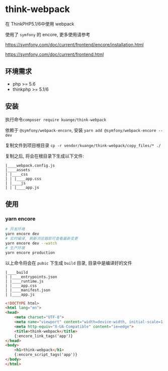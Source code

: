 # think-webpack
在 ThinkPHP5.1/6中使用 webpack

使用了 `symfony` 的 encore, 更多使用请参考

https://symfony.com/doc/current/frontend/encore/installation.html

https://symfony.com/doc/current/frontend.html

## 环境需求

- php >= 5.6
- thinkphp >= 5.1/6

## 安装

执行命令`composer require kuange/think-webpack`

依赖于 `@symfony/webpack-encore`, 安装 `yarn add @symfony/webpack-encore --dev`

复制文件到项目根目录 `cp -r vendor/kuange/think-webpack/copy_files/* ./`

复制之后, 将会在根目录下生成以下文件:

```
|____webpack.config.js
|____assets
| |____css
| | |____app.css
| |____js
| | |____app.js
```

## 使用

### yarn encore

```bash
# 开发环境
yarn encore dev
# 实时编译, 刷新浏览器即可查看最新变更
yarn encore dev --watch
# 生产环境
yarn encore production
```

以上命令将会在 `pubic` 下生成 `build` 目录, 目录中是编译好的文件

```
|____build
| |____entrypoints.json
| |____runtime.js
| |____app.css
| |____manifest.json
| |____app.js
```

```html
<!DOCTYPE html>
<html lang="en">
<head>
    <meta charset="UTF-8">
    <meta name="viewport" content="width=device-width, initial-scale=1.0">
    <meta http-equiv="X-UA-Compatible" content="ie=edge">
    <title>think-webpack</title>
    {:encore_link_tags('app')}
</head>
<body>
    <h1>think-webpack</h1>
    {:encore_script_tags('app')}
</body>
</html>
```